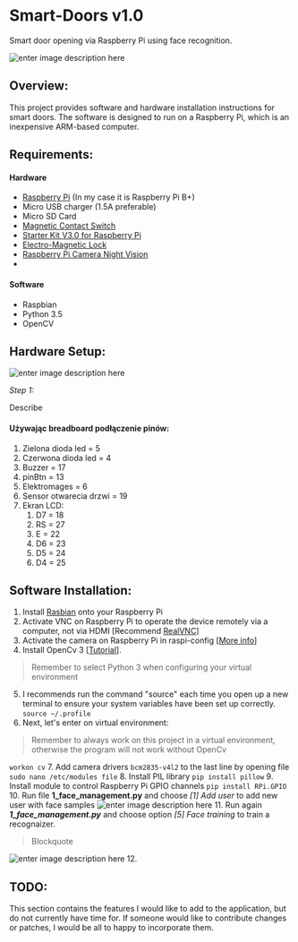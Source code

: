 # Smart-Doors v1.0
Smart door opening via Raspberry Pi using face recognition.

![enter image description here](https://lh3.googleusercontent.com/ZuzLBom_JPEEM14VQioGLCJJWu3Mqh9_ecLV-SS9GiK_wT2KnzoZeclkjZpW9ACmv5bqXqTs220x=s220)

## Overview:
This project provides software and hardware installation instructions for smart doors. The software is designed to run on a Raspberry Pi, which is an inexpensive ARM-based computer.

## Requirements:

#### Hardware
 - [Raspberry Pi](http://www.raspberrypi.org/) (In my case it is Raspberry Pi B+)
 - Micro USB charger (1.5A preferable)
 - Micro SD Card
 - [Magnetic Contact Switch](http://amzn.com/B006VK6YLC)
 - [Starter Kit V3.0 for Raspberry Pi](https://pl.aliexpress.com/item/SunFounder-Super-Starter-Learning-Kit-V3-0-for-Raspberry-Pi-3-2-Model-B-1-Model/32805707137.html?spm=a2g0s.9042311.0.0.27425c0fwNGuQX)
 - [Electro-Magnetic Lock](https://pl.aliexpress.com/item/60KG-132lb-Electric-Magnetic-Lock-Fail-Secure-DC-12V-for-Door-Entry-Access-Control-System/32764160255.html?spm=a2g0s.9042311.0.0.27425c0fcBsA9n)
 - [Raspberry Pi Camera Night Vision](https://pl.aliexpress.com/item/Raspberry-Pi-Camera-RPI-Focal-Adjustable-Night-Version-Camera-Acrylic-Holder-IR-Light-FFC-Cable-for/32796213162.html?spm=a2g0s.9042311.0.0.27425c0fcBsA9n)
 - 


#### Software
 - Raspbian
 - Python 3.5
 - OpenCV



## Hardware Setup:
![enter image description here](https://lh3.googleusercontent.com/d3fj4aBOaN3fpGIbpKns15QNstFF4ihZ2WMupRjTqvkvAG_EOvPFVuIfbylhvCiZUPf4PFkdKw1T=s400)

*Step 1:*

Describe

#### Używając breadboard podłączenie pinów:
1. Zielona dioda led = 5
2. Czerwona dioda led = 4
3. Buzzer = 17
4. pinBtn = 13
5. Elektromages = 6
6. Sensor otwarecia drzwi = 19
7. Ekran LCD:
	1. D7 = 18
	2. RS = 27
	3. E = 22
	4. D6 = 23
	5. D5 = 24
	6. D4 = 25


## Software Installation:
 1.  Install [Rasbian](https://www.raspberrypi.org/downloads/raspbian/)  onto your Raspberry Pi
 2. Activate VNC on Raspberry Pi to operate the device remotely via a computer, not via HDMI [Recommend [RealVNC](https://www.realvnc.com/en/connect/download/viewer/)]
 3. Activate the camera on Raspberry Pi in raspi-config [[More info](https://www.raspberrypi.org/documentation/configuration/camera.md)]
 4. Install OpenCv 3 [[Tutorial](https://www.pyimagesearch.com/2017/09/04/raspbian-stretch-install-opencv-3-python-on-your-raspberry-pi/)]. 

> Remember to select Python 3 when configuring your virtual environment

 5. I recommends run the command "source" each time you open up a new terminal to ensure your system variables have been set up correctly.  
 `source ~/.profile`
 6. Next, let's enter on virtual environment: 

> Remember to always work on this project in a virtual environment,
> otherwise the program will not work without OpenCv

 `workon cv`
 7. Add camera drivers `bcm2835-v4l2` to the last line by opening file `sudo nano /etc/modules file`
 8. Install PIL library 
 `pip install pillow`
 9. Install module to control Raspberry Pi GPIO channels
 `pip install RPi.GPIO`
 10. Run file **1_face_management.py** and choose *[1] Add user* to add new user with face samples
![enter image description here](https://lh3.googleusercontent.com/yGJpRubCJUU9t5htu5X2TKgAxZJKJH-S56T07qFlUBnv6hfDlf1-Qh-wVfxqbSVtpnOn6yYsVkfX)
 11. Run again ***1_face_management.py*** and choose option *[5] Face training* to train a recognaizer. 
 

> Blockquote

![enter image description here](https://lh3.googleusercontent.com/zlFmj1s6J9vheZ3nLv-1mSn0VQxp8wj23cxZGlDbXf4hv-TfaHZPdvKgLgNuUt4QkgoXyLq5C0LE)
12. 
## TODO:
This section contains the features I would like to add to the application, but do not currently have time for. If someone would like to contribute changes or patches, I would be all to happy to incorporate them.


<!--stackedit_data:
eyJoaXN0b3J5IjpbLTEzNTEyMDYwOTQsLTEyOTU0MDIzNzksLT
g1MzU0NjY2LC05NzAzOTE5OTUsLTMzNDczMzQxNywxNjM4Mzgw
NjkyLC05NDA4NDk0NjgsLTI3Mjk0NTAyNCwxNzQ3MzUyOTE4XX
0=
-->